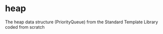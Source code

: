 # heap
The heap data structure (PriorityQueue) from the Standard Template Library coded from scratch
